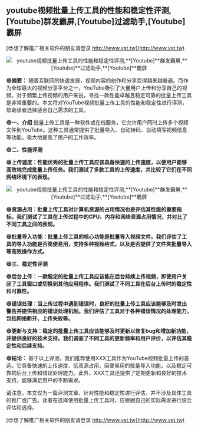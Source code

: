 ## **youtube视频批量上传工具的性能和稳定性评测,**[Youtube]**群发霸屏,**[Youtube]**过滤助手,**[Youtube]**霸屏**

[😍想了解推广相关软件的朋友请登录 http://www.vst.tw](http://www.vst.tw)

 <center><img src="https://vst.tw/MP4/tuiguang/png/5.png" alt="youtube视频批量上传工具的性能和稳定性评测,**[Youtube]**群发霸屏,**[Youtube]**过滤助手,**[Youtube]**霸屏"></center>

**😄摘要：**
随着互联网的快速发展，视频内容的创作和分享变得越来越普遍。而作为全球最大的视频分享平台之一，YouTube吸引了大量用户上传和分享自己的视频。对于频繁上传视频的用户来说，寻找一款性能卓越且稳定可靠的批量上传工具是非常重要的。本文将对YouTube视频批量上传工具的性能和稳定性进行评测，帮助读者选择适合自己需求的工具。

**😄一、介绍**
批量上传工具是一种软件或在线服务，它允许用户同时上传多个视频文件到YouTube。这种工具通常提供了批量导入、自动转码、自动填写视频信息等功能，极大地提高了用户的工作效率。

**😄二、性能评测**

**😄上传速度：性能优秀的批量上传工具应该具备快速的上传速度，以便用户能够高效地完成批量上传任务。我们测试了多款工具的上传速度，并比较了它们在不同网络环境下的表现。**

 <center><img src="https://vst.tw/MP4/tuiguang/png/7.png" alt="youtube视频批量上传工具的性能和稳定性评测,**[Youtube]**群发霸屏,**[Youtube]**过滤助手,**[Youtube]**霸屏"></center>

**😄资源占用：批量上传工具对计算机资源的占用情况也是评估其性能的重要指标。我们测试了工具在上传过程中的CPU、内存和网络资源占用情况，并对比了不同工具之间的表现。**

**😄批量导入功能：批量上传工具的核心功能是批量导入视频文件。我们评估了工具的导入功能是否简便易用，支持多种视频格式，以及是否提供了文件夹批量导入等高效操作方式。**

**😄三、稳定性评测**

**😄后台上传：一款稳定的批量上传工具应该能在后台持续上传视频，即使用户关闭了工具窗口或切换到其他应用程序。我们测试了不同工具在后台上传时的稳定性和可靠性。**

**😄错误处理：当上传过程中遇到错误时，良好的批量上传工具应该能够及时发出警告并提供相应的错误处理机制。我们评估了工具对于各种错误情况的处理能力，包括网络断开、上传失败等。**

**😄更新与支持：稳定的批量上传工具应该能够及时更新以修复bug和增加新功能，并提供良好的技术支持。我们调查了不同工具的更新频率和用户评价，以评估其稳定性和后续支持。**

**😄结论：**
基于以上评测，我们推荐使用XXX工具作为YouTube视频批量上传的首选。它具备快速的上传速度、低资源占用、简便易用的批量导入功能，以及稳定可靠的后台上传和错误处理能力。此外，XXX工具还提供了定期更新和良好的技术支持，能够满足用户的不断需求。

请注意，本文仅为一篇评测文章，针对性能和稳定性进行评估，并不涉及具体工具的推广或广告。读者在选择使用批量上传工具时，应根据自己的实际需求进行综合评估和选择。

[😍想了解推广相关软件的朋友请登录 http://www.vst.tw](http://www.vst.tw)




